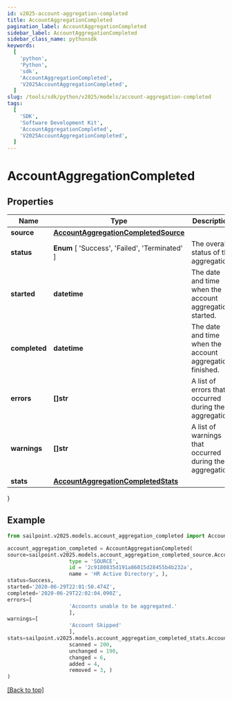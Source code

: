 ```yaml
---
id: v2025-account-aggregation-completed
title: AccountAggregationCompleted
pagination_label: AccountAggregationCompleted
sidebar_label: AccountAggregationCompleted
sidebar_class_name: pythonsdk
keywords:
  [
    'python',
    'Python',
    'sdk',
    'AccountAggregationCompleted',
    'V2025AccountAggregationCompleted',
  ]
slug: /tools/sdk/python/v2025/models/account-aggregation-completed
tags:
  [
    'SDK',
    'Software Development Kit',
    'AccountAggregationCompleted',
    'V2025AccountAggregationCompleted',
  ]
---
```


# AccountAggregationCompleted

## Properties

| Name | Type | Description | Notes |
| --- | --- | --- | --- |
| **source** | [**AccountAggregationCompletedSource**](account-aggregation-completed-source) |  | [required] |
| **status** | **Enum** [ 'Success', 'Failed', 'Terminated' ] | The overall status of the aggregation. | [required] |
| **started** | **datetime** | The date and time when the account aggregation started. | [required] |
| **completed** | **datetime** | The date and time when the account aggregation finished. | [required] |
| **errors** | **[]str** | A list of errors that occurred during the aggregation. | [required] |
| **warnings** | **[]str** | A list of warnings that occurred during the aggregation. | [required] |
| **stats** | [**AccountAggregationCompletedStats**](account-aggregation-completed-stats) |  | [required] |

}

## Example

```python
from sailpoint.v2025.models.account_aggregation_completed import AccountAggregationCompleted

account_aggregation_completed = AccountAggregationCompleted(
source=sailpoint.v2025.models.account_aggregation_completed_source.AccountAggregationCompleted_source(
                    type = 'SOURCE',
                    id = '2c9180835d191a86015d28455b4b232a',
                    name = 'HR Active Directory', ),
status=Success,
started='2020-06-29T22:01:50.474Z',
completed='2020-06-29T22:02:04.090Z',
errors=[
                    'Accounts unable to be aggregated.'
                    ],
warnings=[
                    'Account Skipped'
                    ],
stats=sailpoint.v2025.models.account_aggregation_completed_stats.AccountAggregationCompleted_stats(
                    scanned = 200,
                    unchanged = 190,
                    changed = 6,
                    added = 4,
                    removed = 3, )
)

```

[[Back to top]](#)
